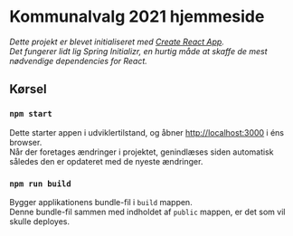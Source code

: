 # Kommunalvalg 2021 hjemmeside

*Dette projekt er blevet initialiseret med [Create React App](https://github.com/facebook/create-react-app).*\
*Det fungerer lidt lig Spring Initializr, en hurtig måde at skaffe de mest nødvendige dependencies for React.*

## Kørsel
### `npm start`

Dette starter appen i udviklertilstand, og åbner [http://localhost:3000](http://localhost:3000) i éns browser.\
Når der foretages ændringer i projektet, genindlæses siden automatisk således den er opdateret med de nyeste ændringer.

### `npm run build`

Bygger applikationens bundle-fil i `build` mappen.\
Denne bundle-fil sammen med indholdet af `public` mappen, er det som vil skulle deployes.
